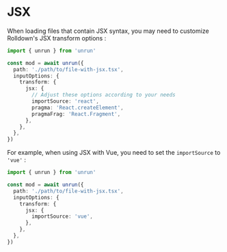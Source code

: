 # JSX

When loading files that contain JSX syntax, you may need to customize Rolldown's JSX transform options :

```ts
import { unrun } from 'unrun'

const mod = await unrun({
  path: './path/to/file-with-jsx.tsx',
  inputOptions: {
    transform: {
      jsx: {
        // Adjust these options according to your needs
        importSource: 'react',
        pragma: 'React.createElement',
        pragmaFrag: 'React.Fragment',
      },
    },
  },
})
```

For example, when using JSX with Vue, you need to set the `importSource` to `'vue'` :

```ts
import { unrun } from 'unrun'

const mod = await unrun({
  path: './path/to/file-with-jsx.tsx',
  inputOptions: {
    transform: {
      jsx: {
        importSource: 'vue',
      },
    },
  },
})
```
